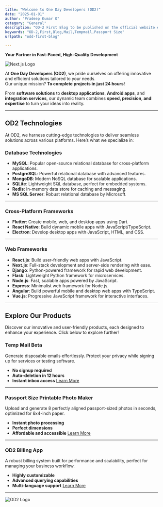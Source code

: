 ```yaml
---
title: "Welcome to One Day Developers (OD2)"
date: "2025-01-01"
author: "Pradeep Kumar O"
category: "General"
description: "OD-2 First Blog to be published on the official website of the community and contributors"
keywords: "OD-2,First,Blog,Mail,Tempmail,Passport Size"
urlpath: "odd-first-blog" 

---
```


**Your Partner in Fast-Paced, High-Quality Development**

![Next.js Logo](/odd.png)

At **One Day Developers (OD2)**, we pride ourselves on offering innovative and efficient solutions tailored to your needs.  
Our unique mission? **To complete projects in just 24 hours**!

From **software solutions** to **desktop applications**, **Android apps**, and **integration services**, our dynamic team combines **speed, precision, and expertise** to turn your ideas into reality.

---

## OD2 Technologies

At OD2, we harness cutting-edge technologies to deliver seamless solutions across various platforms. Here’s what we specialize in:

### Database Technologies

- **MySQL**: Popular open-source relational database for cross-platform applications.
- **PostgreSQL**: Powerful relational database with advanced features.
- **MongoDB**: Modern NoSQL database for scalable applications.
- **SQLite**: Lightweight SQL database, perfect for embedded systems.
- **Redis**: In-memory data store for caching and messaging.
- **MS SQL Server**: Robust relational database by Microsoft.

---

### Cross-Platform Frameworks

- **Flutter**: Create mobile, web, and desktop apps using Dart.
- **React Native**: Build dynamic mobile apps with JavaScript/TypeScript.
- **Electron**: Develop desktop apps with JavaScript, HTML, and CSS.

---

### Web Frameworks

- **React.js**: Build user-friendly web apps with JavaScript.
- **Next.js**: Full-stack development and server-side rendering with ease.
- **Django**: Python-powered framework for rapid web development.
- **Flask**: Lightweight Python framework for microservices.
- **Node.js**: Fast, scalable apps powered by JavaScript.
- **Express**: Minimalist web framework for Node.js.
- **Angular**: Build powerful mobile and desktop web apps with TypeScript.
- **Vue.js**: Progressive JavaScript framework for interactive interfaces.

---

## Explore Our Products

Discover our innovative and user-friendly products, each designed to enhance your experience. Click below to explore further!

### Temp Mail Beta

Generate disposable emails effortlessly. Protect your privacy while signing up for services or testing software.

- **No signup required**
- **Auto-deletion in 12 hours**
- **Instant inbox access**
  [Learn More](/tmail)

---

### Passport Size Printable Photo Maker

Upload and generate 8 perfectly aligned passport-sized photos in seconds, optimized for 6x4-inch paper.

- **Instant photo processing**
- **Perfect dimensions**
- **Affordable and accessible**
  [Learn More](/photo)

---

### OD2 Billing App

A robust billing system built for performance and scalability, perfect for managing your business workflow.

- **Highly customizable**
- **Advanced querying capabilities**
- **Multi-language support**
  [Learn More](/products)

---

![OD2 Logo](/odd.png)
